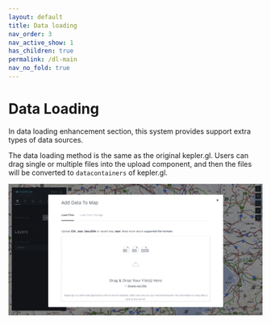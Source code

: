 ```yaml
---
layout: default
title: Data loading
nav_order: 3
nav_active_show: 1
has_children: true
permalink: /dl-main
nav_no_fold: true
---
```


# Data Loading

In data loading enhancement section, this system provides support extra types of data sources.

The data loading method is the same as the original kepler.gl. Users can drag single or multiple files into the upload component, and then the files will be converted to `datacontainers` of kepler.gl. 

![image](../images/data-load-modal.png)
